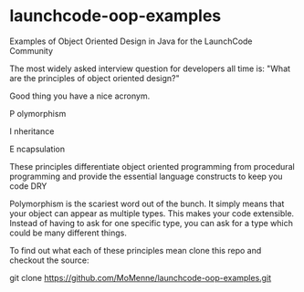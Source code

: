 launchcode-oop-examples
=======================

Examples of Object Oriented Design in Java for the LaunchCode Community

The most widely asked interview question for developers all time is:
"What are the principles of object oriented design?"

Good thing you have a nice acronym.

P   olymorphism

I   nheritance

E   ncapsulation



These principles differentiate object oriented programming from procedural programming
and provide the essential language constructs to keep you code DRY

Polymorphism is the scariest word out of the bunch.  It simply means that your object can appear as
multiple types.  This makes your code extensible.  Instead of having to ask for one specific type, you
can ask for a type which could be many different things.

To find out what each of these principles mean clone this repo and checkout the source:

git clone https://github.com/MoMenne/launchcode-oop-examples.git
